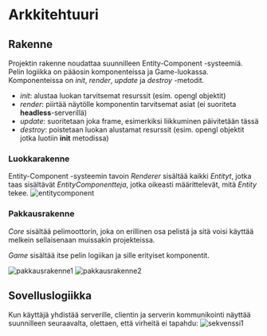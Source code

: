 # Arkkitehtuuri
## Rakenne
Projektin rakenne noudattaa suunnilleen Entity-Component -systeemiä. Pelin logiikka on pääosin komponenteissa ja Game-luokassa. Komponenteissa on _init_, _render_, _update_ ja _destroy_ -metodit.
* _init_: alustaa luokan tarvitsemat resurssit (esim. opengl objektit)
* _render_: piirtää näytölle komponentin tarvitsemat asiat (ei suoriteta __headless__-serverillä)
* _update_: suoritetaan joka frame, esimerkiksi liikkuminen päivitetään tässä
* _destroy_: poistetaan luokan alustamat resurssit (esim. opengl objektit jotka luotiin __init__ metodissa)

### Luokkarakenne
Entity-Component -systeemin tavoin _Renderer_ sisältää kaikki _Entityt_, jotka taas sisältävät _EntityComponentteja_, jotka oikeasti määrittelevät, mitä _Entity_ tekee.
![entitycomponent](https://i.imgur.com/R4MTfWH.png)

### Pakkausrakenne
_Core_ sisältää pelimoottorin, joka on erillinen osa pelistä ja sitä voisi käyttää melkein sellaisenaan muissakin projekteissa.

_Game_ sisältää itse pelin logiikan ja sille erityiset komponentit.

![pakkausrakenne1](https://i.imgur.com/52wDCqB.png)
![pakkausrakenne2](https://i.imgur.com/NY2bd2s.png)

## Sovelluslogiikka
Kun käyttäjä yhdistää serverille, clientin ja serverin kommunikointi näyttää suunnilleen seuraavalta, olettaen, että virheitä ei tapahdu:
![sekvenssi1](https://i.imgur.com/46W0bMz.png)